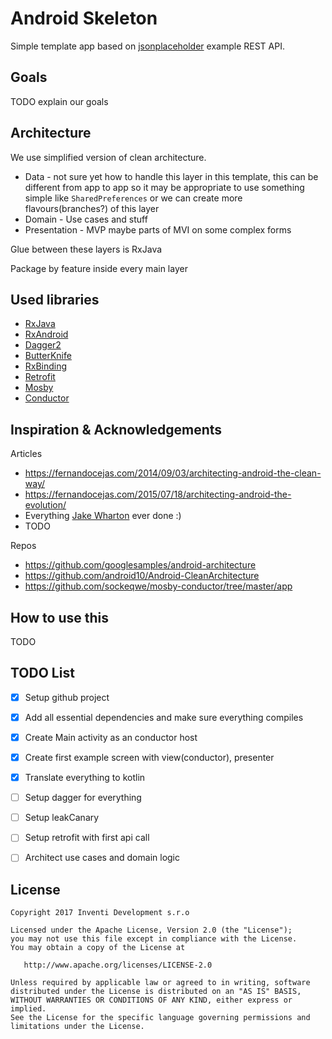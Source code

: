 Android Skeleton
========

Simple template app based on [jsonplaceholder][jsonplaceholder] example REST API.


Goals
-----

TODO explain our goals

Architecture
-----

We use simplified version of clean architecture.

- Data - not sure yet how to handle this layer in this template, this can be different from app to app so it may be appropriate to use something simple like `SharedPreferences` or we can create more flavours(branches?) of this layer
- Domain - Use cases and stuff
- Presentation - MVP maybe parts of MVI on some complex forms

Glue between these layers is RxJava

Package by feature inside every main layer

Used libraries
-----

- [RxJava][rxjava]
- [RxAndroid][rxandroid]
- [Dagger2][dagger]
- [ButterKnife][butterknife]
- [RxBinding][rxbinding]
- [Retrofit][retrofit]
- [Mosby][mosby]
- [Conductor][conductor]

Inspiration & Acknowledgements
-----

Articles
- https://fernandocejas.com/2014/09/03/architecting-android-the-clean-way/
- https://fernandocejas.com/2015/07/18/architecting-android-the-evolution/
- Everything [Jake Wharton][jakewharton] ever done :)
- TODO

Repos
- https://github.com/googlesamples/android-architecture
- https://github.com/android10/Android-CleanArchitecture
- https://github.com/sockeqwe/mosby-conductor/tree/master/app

How to use this
-----

TODO

TODO List
-----

- [x] Setup github project
- [x] Add all essential dependencies and make sure everything compiles
- [x] Create Main activity as an conductor host
- [x] Create first example screen with view(conductor), presenter
- [x] Translate everything to kotlin
- [ ] Setup dagger for everything
- [ ] Setup leakCanary
- [ ] Setup retrofit with first api call
- [ ] Architect use cases and domain logic


License
-------

    Copyright 2017 Inventi Development s.r.o

    Licensed under the Apache License, Version 2.0 (the "License");
    you may not use this file except in compliance with the License.
    You may obtain a copy of the License at

       http://www.apache.org/licenses/LICENSE-2.0

    Unless required by applicable law or agreed to in writing, software
    distributed under the License is distributed on an "AS IS" BASIS,
    WITHOUT WARRANTIES OR CONDITIONS OF ANY KIND, either express or implied.
    See the License for the specific language governing permissions and
    limitations under the License.


[jsonplaceholder]: https://jsonplaceholder.typicode.com/
[jakewharton]: https://github.com/JakeWharton
[rxjava]: https://github.com/ReactiveX/RxJava
[rxandroid]: https://github.com/ReactiveX/RxAndroid
[dagger]: https://github.com/google/dagger
[butterknife]: https://github.com/JakeWharton/butterknife
[rxbinding]: https://github.com/JakeWharton/RxBinding
[retrofit]: https://github.com/square/retrofit
[mosby]: https://github.com/sockeqwe/mosby
[conductor]: https://github.com/bluelinelabs/Conductor